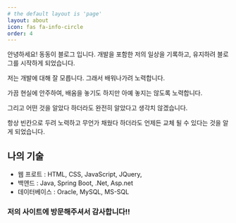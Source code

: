 ```yaml
---
# the default layout is 'page'
layout: about
icon: fas fa-info-circle
order: 4
---
```


안녕하세요! 동동이 블로그 입니다. 개발을 포함한 저의 일상을 기록하고, 유지하려 블로그를 시작하게 되었습니다.

저는 개발에 대해 잘 모릅니다. 그래서 배워나가려 노력합니다. 

가끔 현실에 안주하여, 배움을 놓기도 하지만 아예 놓지는 않도록 노력합니다.

그리고 어떤 것을 알았다 하더라도 완전히 알았다고 생각치 않겠습니다.

항상 빈칸으로 두려 노력하고 무언가 채웠다 하더라도 언제든 교체 될 수 있다는 것을 알게 되었습니다.

## 나의 기술
- 웹 프로트 : HTML, CSS, JavaScript, JQuery, 
- 백앤드 : Java, Spring Boot, .Net, Asp.net
- 데이터베이스 : Oracle, MySQL, MS-SQL


### 저의 사이트에 방문해주셔서 감사합니다!!

